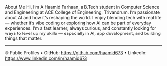 About Me
Hi, I’m A Haamid Farhaan, a B.Tech student in Computer Science and Engineering at ACE College of Engineering, Trivandrum.
I’m passionate about AI and how it’s reshaping the world. I enjoy blending tech with real life — whether it’s vibe coding or exploring how AI can be part of everyday experiences.
I’m a fast learner, always curious, and constantly looking for ways to level up my skills — especially in AI, app development, and building things that matter.
______________________________________
🌐 Public Profiles
•	GitHub: https://github.com/haamid673
•	LinkedIn: https://www.linkedin.com/in/haamid673